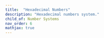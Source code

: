 ```yaml
---
title:  "Hexadecimal Numbers"
description: "Hexadecimal numbers system."
child_of: Number Systems
nav_order: 6
mathjax: true
---
```

